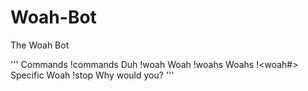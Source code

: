 # Woah-Bot
The Woah Bot

'''
Commands
!commands     Duh
!woah         Woah
!woahs        Woahs
!<woah#>      Specific Woah
!stop         Why would you?
'''
